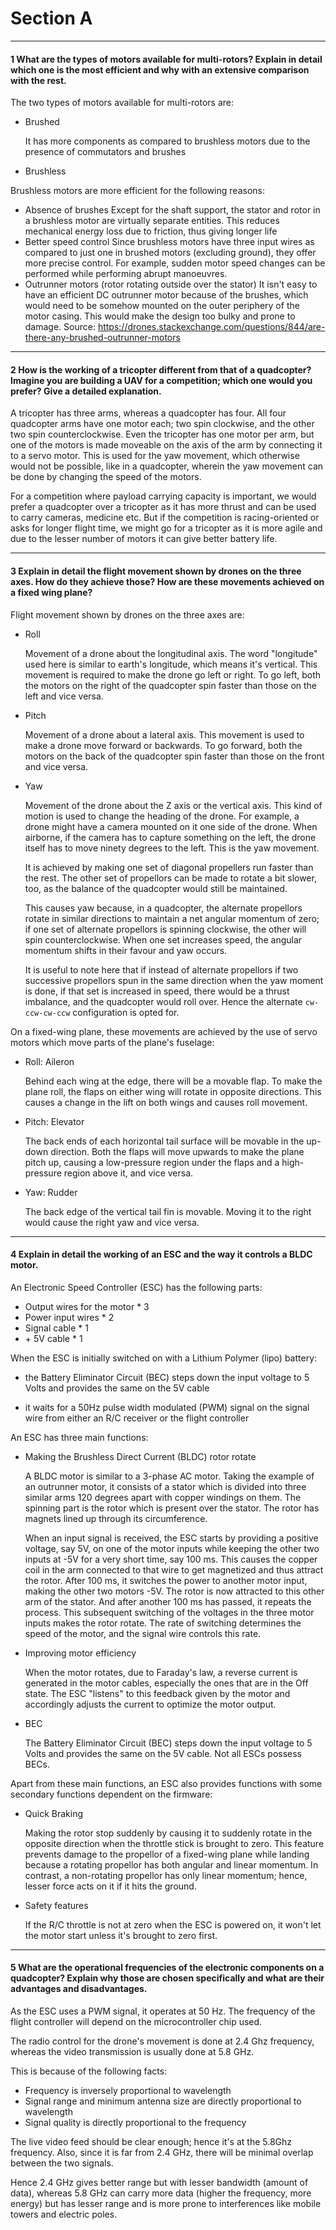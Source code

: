 # Section A

---

#### 1 What are the types of motors available for multi-rotors? Explain in detail which one is the most efficient and why with an extensive comparison with the rest.

The two types of motors available for multi-rotors are:

- Brushed

  It has more components as compared to brushless motors due to the presence of commutators and brushes

- Brushless

Brushless motors are more efficient for the following reasons:

- Absence of brushes
  Except for the shaft support, the stator and rotor in a brushless motor are virtually separate entities. This reduces mechanical energy loss due to friction, thus giving longer life
- Better speed control
  Since brushless motors have three input wires as compared to just one in brushed motors (excluding ground), they offer more precise control. For example, sudden motor speed changes can be performed while performing abrupt manoeuvres.
- Outrunner motors (rotor rotating outside over the stator)
  It isn't easy to have an efficient DC outrunner motor because of the brushes, which would need to be somehow mounted on the outer periphery of the motor casing. This would make the design too bulky and prone to damage. Source: https://drones.stackexchange.com/questions/844/are-there-any-brushed-outrunner-motors

---

#### 2 How is the working of a tricopter different from that of a quadcopter? Imagine you are building a UAV for a competition; which one would you prefer? Give a detailed explanation.

A tricopter has three arms, whereas a quadcopter has four. All four quadcopter arms have one motor each; two spin clockwise, and the other two spin counterclockwise. Even the tricopter has one motor per arm, but one of the motors is made moveable on the axis of the arm by connecting it to a servo motor. This is used for the yaw movement, which otherwise would not be possible, like in a quadcopter, wherein the yaw movement can be done by changing the speed of the motors.

For a competition where payload carrying capacity is important, we would prefer a quadcopter over a tricopter as it has more thrust and can be used to carry cameras, medicine etc. But if the competition is racing-oriented or asks for longer flight time, we might go for a tricopter as it is more agile and due to the lesser number of motors it can give better battery life.

---

#### 3 Explain in detail the flight movement shown by drones on the three axes. How do they achieve those? How are these movements achieved on a fixed wing plane?

Flight movement shown by drones on the three axes are:

- Roll

  Movement of a drone about the longitudinal axis. The word "longitude" used here is similar to earth's longitude, which means it's vertical. This movement is required to make the drone go left or right. To go left, both the motors on the right of the quadcopter spin faster than those on the left and vice versa.

- Pitch

  Movement of a drone about a lateral axis. This movement is used to make a drone move forward or backwards. To go forward, both the motors on the back of the quadcopter spin faster than those on the front and vice versa.

- Yaw

  Movement of the drone about the Z axis or the vertical axis. This kind of motion is used to change the heading of the drone. For example, a drone might have a camera mounted on it one side of the drone. When airborne, if the camera has to capture something on the left, the drone itself has to move ninety degrees to the left. This is the yaw movement.

  It is achieved by making one set of diagonal propellers run faster than the rest. The other set of propellors can be made to rotate a bit slower, too, as the balance of the quadcopter would still be maintained.

  This causes yaw because, in a quadcopter, the alternate propellors rotate in similar directions to maintain a net angular momentum of zero; if one set of alternate propellors is spinning clockwise, the other will spin counterclockwise. When one set increases speed, the angular momentum shifts in their favour and yaw occurs.

  It is useful to note here that if instead of alternate propellors if two successive propellors spun in the same direction when the yaw moment is done, if that set is increased in speed, there would be a thrust imbalance, and the quadcopter would roll over. Hence the alternate `cw-ccw-cw-ccw` configuration is opted for.

On a fixed-wing plane, these movements are achieved by the use of servo motors which move parts of the plane's fuselage:

- Roll: Aileron

  Behind each wing at the edge, there will be a movable flap. To make the plane roll, the flaps on either wing will rotate in opposite directions. This causes a change in the lift on both wings and causes roll movement.

- Pitch: Elevator

  The back ends of each horizontal tail surface will be movable in the up-down direction. Both the flaps will move upwards to make the plane pitch up, causing a low-pressure region under the flaps and a high-pressure region above it, and vice versa.

- Yaw: Rudder

  The back edge of the vertical tail fin is movable. Moving it to the right would cause the right yaw and vice versa.

---

#### 4 Explain in detail the working of an ESC and the way it controls a BLDC motor.

An Electronic Speed Controller (ESC) has the following parts:

- Output wires for the motor \* 3
- Power input wires \* 2
- Signal cable \* 1
- \+ 5V cable \* 1

When the ESC is initially switched on with a Lithium Polymer (lipo) battery:

- the Battery Eliminator Circuit (BEC) steps down the input voltage to 5 Volts and provides the same on the 5V cable

- it waits for a 50Hz pulse width modulated (PWM) signal on the signal wire from either an R/C receiver or the flight controller

An ESC has three main functions:

- Making the Brushless Direct Current (BLDC) rotor rotate

  A BLDC motor is similar to a 3-phase AC motor. Taking the example of an outrunner motor, it consists of a stator which is divided into three similar arms 120 degrees apart with copper windings on them. The spinning part is the rotor which is present over the stator. The rotor has magnets lined up through its circumference.

  When an input signal is received, the ESC starts by providing a positive voltage, say 5V, on one of the motor inputs while keeping the other two inputs at -5V for a very short time, say 100 ms. This causes the copper coil in the arm connected to that wire to get magnetized and thus attract the rotor.
  After 100 ms, it switches the power to another motor input, making the other two motors -5V. The rotor is now attracted to this other arm of the stator. And after another 100 ms has passed, it repeats the process. This subsequent switching of the voltages in the three motor inputs makes the rotor rotate. The rate of switching determines the speed of the motor, and the signal wire controls this rate.

- Improving motor efficiency

  When the motor rotates, due to Faraday's law, a reverse current is generated in the motor cables, especially the ones that are in the Off state. The ESC "listens" to this feedback given by the motor and accordingly adjusts the current to optimize the motor output.

- BEC

  The Battery Eliminator Circuit (BEC) steps down the input voltage to 5 Volts and provides the same on the 5V cable. Not all ESCs possess BECs.

Apart from these main functions, an ESC also provides functions with some secondary functions dependent on the firmware:

- Quick Braking

  Making the rotor stop suddenly by causing it to suddenly rotate in the opposite direction when the throttle stick is brought to zero. This feature prevents damage to the propellor of a fixed-wing plane while landing because a rotating propellor has both angular and linear momentum. In contrast, a non-rotating propellor has only linear momentum; hence, lesser force acts on it if it hits the ground.

- Safety features

  If the R/C throttle is not at zero when the ESC is powered on, it won't let the motor start unless it's brought to zero first.

---

#### 5 What are the operational frequencies of the electronic components on a quadcopter? Explain why those are chosen specifically and what are their advantages and disadvantages.

As the ESC uses a PWM signal, it operates at 50 Hz. The frequency of the flight controller will depend on the microcontroller chip used.

The radio control for the drone's movement is done at 2.4 Ghz frequency, whereas the video transmission is usually done at 5.8 GHz.

This is because of the following facts:

- Frequency is inversely proportional to wavelength
- Signal range and minimum antenna size are directly proportional to wavelength
- Signal quality is directly proportional to the frequency

The live video feed should be clear enough; hence it's at the 5.8Ghz frequency. Also, since it is far from 2.4 GHz, there will be minimal overlap between the two signals.

Hence 2.4 GHz gives better range but with lesser bandwidth (amount of data), whereas 5.8 GHz can carry more data (higher the frequency, more energy) but has lesser range and is more prone to interferences like mobile towers and electric poles.
